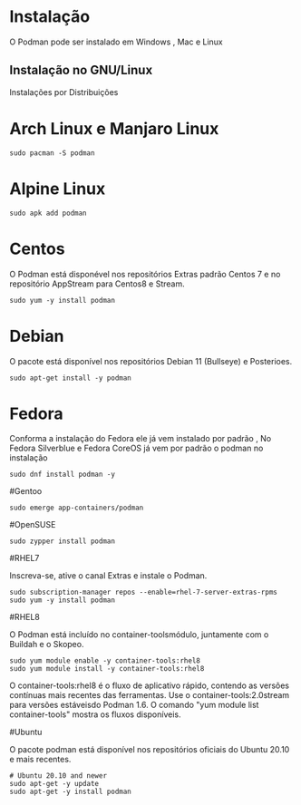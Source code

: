 # Instalação

O Podman pode ser instalado em Windows , Mac e Linux

## Instalação no GNU/Linux

Instalações por Distribuições 

# Arch Linux e Manjaro Linux

```
sudo pacman -S podman

```

# Alpine Linux

```
sudo apk add podman
```

# Centos 
O Podman está disponével nos repositórios Extras padrão Centos 7 e no repositório AppStream para Centos8 e Stream.

```
sudo yum -y install podman
```

# Debian

O pacote está disponível nos repositórios Debian 11 (Bullseye) e Posterioes.

```
sudo apt-get install -y podman
```

# Fedora 

Conforma a instalação do Fedora ele já vem instalado por padrão ,
No Fedora Silverblue e Fedora CoreOS já vem por padrão o podman no instalação

```
sudo dnf install podman -y
```

#Gentoo

```
sudo emerge app-containers/podman

```

#OpenSUSE

```
sudo zypper install podman
```

#RHEL7

Inscreva-se, ative o canal Extras e instale o Podman.

```
sudo subscription-manager repos --enable=rhel-7-server-extras-rpms
sudo yum -y install podman
```

#RHEL8

O Podman está incluído no container-toolsmódulo, juntamente com o Buildah e o Skopeo.
```
sudo yum module enable -y container-tools:rhel8
sudo yum module install -y container-tools:rhel8
```

O container-tools:rhel8 é o fluxo de aplicativo rápido, contendo as versões contínuas mais recentes das ferramentas. Use o container-tools:2.0stream para versões estáveisdo Podman 1.6. O comando "yum module list container-tools" mostra os fluxos disponíveis.

#Ubuntu

O pacote podman está disponível nos repositórios oficiais do Ubuntu 20.10 e mais recentes.

```
# Ubuntu 20.10 and newer
sudo apt-get -y update
sudo apt-get -y install podman
```






